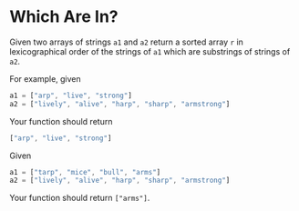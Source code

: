 # Which Are In?

Given two arrays of strings `a1` and `a2` return a sorted array `r` in lexicographical order of the strings of `a1` which are substrings of strings of `a2`.

For example, given

```js
a1 = ["arp", "live", "strong"]
a2 = ["lively", "alive", "harp", "sharp", "armstrong"]
```

Your function should return

```js
["arp", "live", "strong"]
```

Given

```js
a1 = ["tarp", "mice", "bull", "arms"]
a2 = ["lively", "alive", "harp", "sharp", "armstrong"]
```

Your function should return `["arms"]`.

